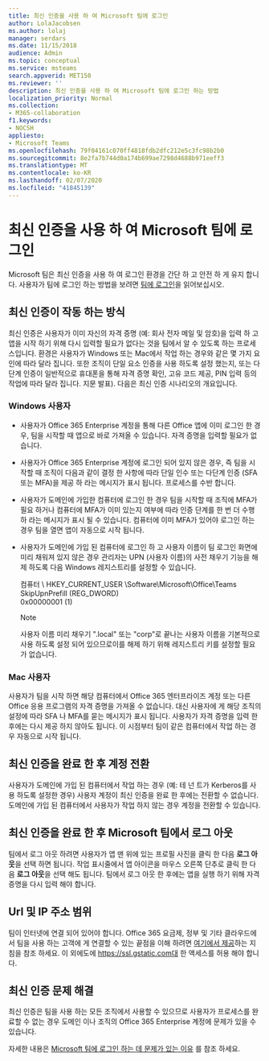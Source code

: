 ```yaml
---
title: 최신 인증을 사용 하 여 Microsoft 팀에 로그인
author: LolaJacobsen
ms.author: lolaj
manager: serdars
ms.date: 11/15/2018
audience: Admin
ms.topic: conceptual
ms.service: msteams
search.appverid: MET150
ms.reviewer: ''
description: 최신 인증을 사용 하 여 Microsoft 팀에 로그인 하는 방법
localization_priority: Normal
ms.collection:
- M365-collaboration
f1.keywords:
- NOCSH
appliesto:
- Microsoft Teams
ms.openlocfilehash: 79f04161c070ff4818fdb2dfc212e5c3fc98b2b0
ms.sourcegitcommit: 8e2fa7b744d0a174b699ae7298d4688b971eeff3
ms.translationtype: MT
ms.contentlocale: ko-KR
ms.lasthandoff: 02/07/2020
ms.locfileid: "41845139"
---
```

<a name="sign-in-to-microsoft-teams-using-modern-authentication"></a>최신 인증을 사용 하 여 Microsoft 팀에 로그인
==========================

Microsoft 팀은 최신 인증을 사용 하 여 로그인 환경을 간단 하 고 안전 하 게 유지 합니다. 사용자가 팀에 로그인 하는 방법을 보려면 [팀에 로그인](https://support.office.com/article/sign-in-to-teams-ea4b1443-d11b-4791-8ae1-9977e7723055)을 읽어보십시오.

## <a name="how-modern-authentication-works"></a>최신 인증이 작동 하는 방식

최신 인증은 사용자가 이미 자신의 자격 증명 (예: 회사 전자 메일 및 암호)을 입력 하 고 앱을 시작 하기 위해 다시 입력할 필요가 없다는 것을 팀에서 알 수 있도록 하는 프로세스입니다. 환경은 사용자가 Windows 또는 Mac에서 작업 하는 경우와 같은 몇 가지 요인에 따라 달라 집니다. 또한 조직이 단일 요소 인증을 사용 하도록 설정 했는지, 또는 다단계 인증이 일반적으로 휴대폰을 통해 자격 증명 확인, 고유 코드 제공, PIN 입력 등의 작업에 따라 달라 집니다. 지문 발표). 다음은 최신 인증 시나리오의 개요입니다.

### <a name="windows-users"></a>Windows 사용자 

- 사용자가 Office 365 Enterprise 계정을 통해 다른 Office 앱에 이미 로그인 한 경우, 팀을 시작할 때 앱으로 바로 가져올 수 있습니다. 자격 증명을 입력할 필요가 없습니다.

- 사용자가 Office 365 Enterprise 계정에 로그인 되어 있지 않은 경우, 즉 팀을 시작할 때 조직이 다음과 같이 결정 한 사항에 따라 단일 인수 또는 다단계 인증 (SFA 또는 MFA)을 제공 하 라는 메시지가 표시 됩니다. 프로세스를 수반 합니다.

- 사용자가 도메인에 가입한 컴퓨터에 로그인 한 경우 팀을 시작할 때 조직에 MFA가 필요 하거나 컴퓨터에 MFA가 이미 있는지 여부에 따라 인증 단계를 한 번 더 수행 하 라는 메시지가 표시 될 수 있습니다. 컴퓨터에 이미 MFA가 있어야 로그인 하는 경우 팀을 열면 앱이 자동으로 시작 됩니다.

- 사용자가 도메인에 가입 된 컴퓨터에 로그인 하 고 사용자 이름이 팀 로그인 화면에 미리 채워져 있지 않은 경우 관리자는 UPN (사용자 이름)의 사전 채우기 기능을 해제 하도록 다음 Windows 레지스트리를 설정할 수 있습니다.

  컴퓨터 \ HKEY_CURRENT_USER \Software\Microsoft\Office\Teams<br/>
  SkipUpnPrefill (REG_DWORD)<br/>
  0x00000001 (1)

    > [!NOTE]
    > 사용자 이름 미리 채우기 ".local" 또는 "corp"로 끝나는 사용자 이름을 기본적으로 사용 하도록 설정 되어 있으므로이를 해제 하기 위해 레지스트리 키를 설정할 필요가 없습니다. 


### <a name="mac-users"></a>Mac 사용자 

사용자가 팀을 시작 하면 해당 컴퓨터에서 Office 365 엔터프라이즈 계정 또는 다른 Office 응용 프로그램의 자격 증명을 가져올 수 없습니다. 대신 사용자에 게 해당 조직의 설정에 따라 SFA 나 MFA를 묻는 메시지가 표시 됩니다. 사용자가 자격 증명을 입력 한 후에는 다시 제공 하지 않아도 됩니다. 이 시점부터 팀이 같은 컴퓨터에서 작업 하는 경우 자동으로 시작 됩니다.

## <a name="switching-accounts-after-completing-modern-authentication"></a>최신 인증을 완료 한 후 계정 전환

사용자가 도메인에 가입 된 컴퓨터에서 작업 하는 경우 (예: 테 넌 트가 Kerberos를 사용 하도록 설정한 경우) 사용자 계정이 최신 인증을 완료 한 후에는 전환할 수 없습니다. 도메인에 가입 된 컴퓨터에서 사용자가 작업 하지 않는 경우 계정을 전환할 수 있습니다.

## <a name="signing-out-of-microsoft-teams-after-completing-modern-authentication"></a>최신 인증을 완료 한 후 Microsoft 팀에서 로그 아웃
팀에서 로그 아웃 하려면 사용자가 앱 맨 위에 있는 프로필 사진을 클릭 한 다음 **로그 아웃**을 선택 하면 됩니다. 작업 표시줄에서 앱 아이콘을 마우스 오른쪽 단추로 클릭 한 다음 **로그 아웃**을 선택 해도 됩니다. 팀에서 로그 아웃 한 후에는 앱을 실행 하기 위해 자격 증명을 다시 입력 해야 합니다.

## <a name="urls-and-ip-address-ranges"></a>Url 및 IP 주소 범위
팀이 인터넷에 연결 되어 있어야 합니다. Office 365 요금제, 정부 및 기타 클라우드에서 팀을 사용 하는 고객에 게 연결할 수 있는 끝점을 이해 하려면 [여기에서 제공](https://docs.microsoft.com/office365/enterprise/urls-and-ip-address-ranges)하는 지침을 참조 하세요. 이 외에도에 https://ssl.gstatic.com대 한 액세스를 허용 해야 합니다.

## <a name="troubleshooting-modern-authentication"></a>최신 인증 문제 해결

최신 인증은 팀을 사용 하는 모든 조직에서 사용할 수 있으므로 사용자가 프로세스를 완료할 수 없는 경우 도메인 이나 조직의 Office 365 Enterprise 계정에 문제가 있을 수 있습니다. 

자세한 내용은 [Microsoft 팀에 로그인 하는 데 문제가 있는 이유](https://support.office.com/article/why-am-i-having-trouble-signing-in-to-microsoft-teams-a02f683b-61a3-4008-9447-ee60c5593b0f) 를 참조 하세요.

